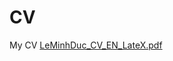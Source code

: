 # CV
My CV
[LeMinhDuc_CV_EN_LateX.pdf](https://github.com/user-attachments/files/19557373/LeMinhDuc_CV_EN_LateX.pdf)

